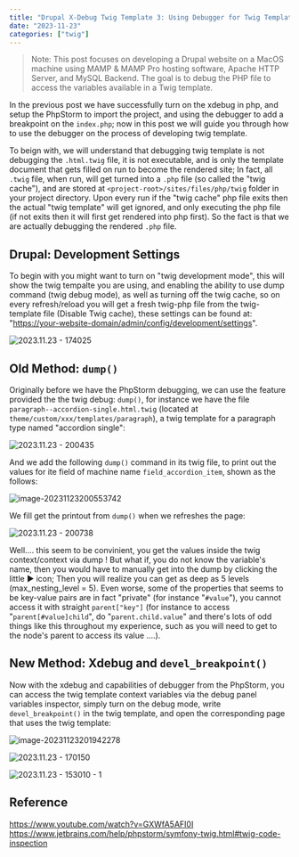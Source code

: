 ```yaml
---
title: "Drupal X-Debug Twig Template 3: Using Debugger for Twig Template"
date: "2023-11-23"
categories: ["twig"]
---
```


> Note:
> This post focuses on developing a Drupal website on a MacOS machine using MAMP & MAMP Pro hosting software, Apache HTTP Server, and MySQL Backend. The goal is to debug the PHP file to access the variables available in a Twig template.



In the previous post we have successfully turn on the xdebug in php, and setup the PhpStorm to import the project, and using the debugger to add a breakpoint on the `index.php`; now in this post we will guide you through how to use the debugger on the process of developing twig template.

To beign with, we will understand that debugging twig template is not debugging the `.html.twig` file, it is not executable, and is only the template document that gets filled on run to become the rendered site; In fact, all `.twig` file, when run,  will get turned into a `.php` file (so called the "twig cache"), and are stored at `<project-root>/sites/files/php/twig` folder in your project directory. Upon every run if the "twig cache" php file exits then the actual "twig template" will get ignored, and only executing the php file (if not exits then it will first get rendered into php first). So the fact is that we are actually debugging the rendered `.php` file.



## Drupal: Development Settings 

To begin with you might want to turn on "twig development mode", this will show the twig tempalte you are using, and enabling the ability to use dump command (twig debug mode), as well as turning off the twig cache, so on every refresh/reload you will get a fresh twig-php file from the twig-template file (Disable Twig cache), these settings can be found at: "[https://your-website-domain/admin/config/development/settings](https://your-website-domain/admin/config/development/settings)". 

![2023.11.23 - 174025](2023.11.23%20-%20174025.jpg)





## Old Method: `dump()`

Originally before we have the PhpStorm debugging, we can use the feature provided the the twig debug: `dump()`, for instance we have the file `paragraph--accordion-single.html.twig` (located at `theme/custom/xxx/templates/paragraph`), a twig template for a paragraph type named "accordion single": 

![2023.11.23 - 200435](2023.11.23%20-%20200435.jpg)

And we add the following `dump()` command in its twig file, to print out the values for ite field of machine name `field_accordion_item`, shown as the follows: 

![image-20231123200553742](image-20231123200553742.png)

We fill get the printout from `dump()` when we refreshes the page:

![2023.11.23 - 200738](2023.11.23%20-%20200738.jpg)

Well.... this seem to be convinient, you get the values inside the twig context/context via dump ! But what if, you do not know the variable's name, then you would have to manually get into the dump by clicking the little ▶ icon; Then you will realize you can get as deep as 5 levels (max_nesting_level = 5). Even worse, some of the properties that seems to be key-value pairs are in fact "private" (for instance "`#value`"), you cannot access it with straight `parent["key"]` (for instance to access "`parent[#value]child`", do "`parent.child.value`" and there's lots of odd things like this throughout my experience, such as you will need to get to the node's parent to access its value ....). 



## New Method: Xdebug and `devel_breakpoint()`

Now with the xdebug and capabilities of debugger from the PhpStorm, you can access the twig template context variables via the debug panel variables inspector, simply turn on the debug mode, write `devel_breakpoint()` in the twig template, and open the corresponding page that uses the twig template:

![image-20231123201942278](image-20231123201942278.png)

![2023.11.23 - 170150](2023.11.23%20-%20170150.jpg)

![2023.11.23 - 153010 - 1](2023.11.23%20-%20153010%20-%201.jpg)

## Reference
https://www.youtube.com/watch?v=GXWfA5AFI0I
https://www.jetbrains.com/help/phpstorm/symfony-twig.html#twig-code-inspection